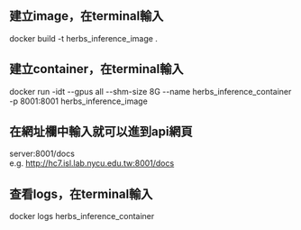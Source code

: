## 建立image，在terminal輸入
docker build -t herbs_inference_image .

## 建立container，在terminal輸入
docker run -idt --gpus all --shm-size 8G --name herbs_inference_container -p 8001:8001 herbs_inference_image

## 在網址欄中輸入就可以進到api網頁
server:8001/docs  
e.g. http://hc7.isl.lab.nycu.edu.tw:8001/docs

## 查看logs，在terminal輸入
docker logs herbs_inference_container